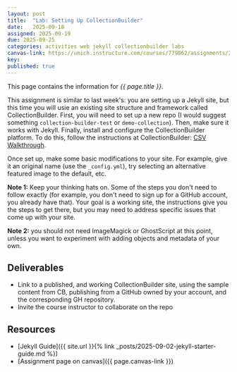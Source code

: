 ```yaml
---
layout: post
title:  "Lab: Setting Up CollectionBuilder"
date:   2025-09-18
assigned: 2025-09-19
due: 2025-09-25
categories: activities web jekyll collectionbuilder labs
canvas-link: https://umich.instructure.com/courses/779862/assignments/2877254
key: 
published: true
---
```


This page contains the information for *{{ page.title }}*.

This assignment is similar to last week's: you are setting up a Jekyll site, but this time
you will usie an existing site structure and framework called CollectionBuilder.
First, you will need to set up a new repo (I would suggest something `collection-builder-test` or `demo-collection`).
Then, make sure it works with Jekyll.
Finally, install and configure the CollectionBuilder platform.
To do this, follow the instructions at CollectionBuilder: [CSV Walkthrough](https://collectionbuilder.github.io/cb-docs/docs/walkthroughs/csv-walkthrough/).

Once set up, make some basic modifications to your site. For example, give it an original name (use the `_config.yml`),
try selecting an alternative featured image to the default, etc.

**Note 1:** Keep your thinking hats on. Some of the steps you don't need to follow exactly (for example, you don't need to sign up for a GitHub account, you already have that). Your goal is a working site, the instructions give you the steps to get there, but you may need to address specific issues that come up with your site.

**Note 2:** you should not need ImageMagick or GhostScript at this point, unless you want to experiment with adding objects and metadata of your own.

## Deliverables

- Link to a published, and working CollectionBuilder site, using the sample content from CB, publishing from a GitHub owned by your account, and the corresponding GH repository.
- Invite the course instructor to collaborate on the repo

## Resources

* [Jekyll Guide]({{ site.url }}{% link _posts/2025-09-02-jekyll-starter-guide.md %})
* [Assignment page on canvas]({{ page.canvas-link }})

